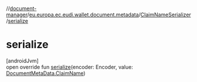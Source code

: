 //[document-manager](../../../index.md)/[eu.europa.ec.eudi.wallet.document.metadata](../index.md)/[ClaimNameSerializer](index.md)/[serialize](serialize.md)

# serialize

[androidJvm]\
open override fun [serialize](serialize.md)(encoder: Encoder,
value: [DocumentMetaData.ClaimName](../-document-meta-data/-claim-name/index.md))
